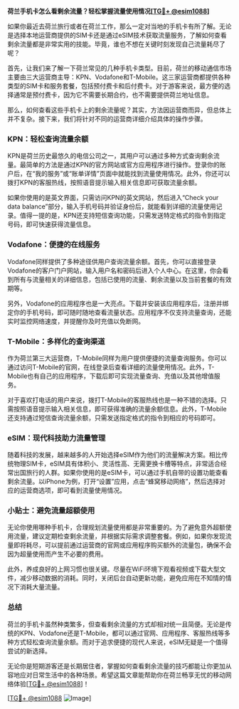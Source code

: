 **荷兰手机卡怎么看剩余流量？轻松掌握流量使用情况[[TG💪+ @esim1088](https://t.me/s/esim1088)]**

如果你最近去荷兰旅行或者在荷兰工作，那么一定对当地的手机卡有所了解。无论是选择本地运营商提供的SIM卡还是通过eSIM技术获取流量服务，了解如何查看剩余流量都是非常实用的技能。毕竟，谁也不想在关键时刻发现自己流量耗尽了呢？

首先，让我们来了解一下荷兰常见的几种手机卡类型。目前，荷兰的移动通信市场主要由三大运营商主导：KPN、Vodafone和T-Mobile。这三家运营商都提供各种类型的SIM卡和服务套餐，包括预付费卡和后付费卡。对于游客来说，最方便的选择通常是预付费卡，因为它不需要长期合约，也不需要提供荷兰地址信息。

那么，如何查看这些手机卡上的剩余流量呢？其实，方法因运营商而异，但总体上并不复杂。接下来，我们将针对不同的运营商详细介绍具体的操作步骤。

### KPN：轻松查询流量余额

KPN是荷兰历史最悠久的电信公司之一，其用户可以通过多种方式查询剩余流量。最简单的方法是通过KPN的官方网站或官方应用程序进行操作。登录你的账户后，在“我的服务”或“账单详情”页面中就能找到流量使用情况。此外，你还可以拨打KPN的客服热线，按照语音提示输入相关信息即可获取流量余额。

如果你使用的是英文界面，只需访问KPN的英文网站，然后进入“Check your data balance”部分，输入手机号码并验证身份后，就能看到详细的流量使用记录。值得一提的是，KPN还支持短信查询功能，只需发送特定格式的指令到指定号码，即可快速获得流量信息。

### Vodafone：便捷的在线服务

Vodafone同样提供了多种途径供用户查询流量余额。首先，你可以直接登录Vodafone的客户门户网站，输入用户名和密码后进入个人中心。在这里，你会看到所有与流量相关的详细信息，包括已使用的流量、剩余流量以及当前套餐的有效期等。

另外，Vodafone的应用程序也是一大亮点。下载并安装该应用程序后，注册并绑定你的手机号码，即可随时随地查看流量状态。应用程序不仅支持流量查询，还能实时监控网络速度，并提醒你及时充值以免断网。

### T-Mobile：多样化的查询渠道

作为荷兰第三大运营商，T-Mobile同样为用户提供便捷的流量查询服务。你可以通过访问T-Mobile的官网，在线登录后查看详细的流量使用情况。此外，T-Mobile也有自己的应用程序，下载后即可实现流量查询、充值以及其他增值服务。

对于喜欢打电话的用户来说，拨打T-Mobile的客服热线也是一种不错的选择。只需按照语音提示输入相关信息，即可获得准确的流量余额信息。此外，T-Mobile还支持通过短信查询流量余额，只需发送指定格式的指令到相应的号码即可。

### eSIM：现代科技助力流量管理

随着科技的发展，越来越多的人开始选择eSIM作为他们的流量解决方案。相比传统物理SIM卡，eSIM具有体积小、灵活性高、无需更换卡槽等特点，非常适合经常出国旅行的人群。如果你使用的是eSIM卡，可以通过手机自带的设置功能查看剩余流量。以iPhone为例，打开“设置”应用，点击“蜂窝移动网络”，然后选择对应的运营商选项，即可看到流量使用情况。

### 小贴士：避免流量超额使用

无论你使用哪种手机卡，合理规划流量使用都是非常重要的。为了避免意外超额使用流量，建议定期检查剩余流量，并根据实际需求调整套餐。例如，如果你发现流量即将耗尽，可以提前通过运营商的官网或应用程序购买额外的流量包，确保不会因为超量使用而产生不必要的费用。

此外，养成良好的上网习惯也很关键。尽量在WiFi环境下观看视频或下载大型文件，减少移动数据的消耗。同时，关闭后台自动更新功能，避免应用在不知情的情况下消耗大量流量。

### 总结

荷兰的手机卡虽然种类繁多，但查看剩余流量的方式却相对统一且简便。无论是传统的KPN、Vodafone还是T-Mobile，都可以通过官网、应用程序、客服热线等多种方式轻松查询流量余额。而对于追求便捷的现代人来说，eSIM无疑是一个值得尝试的新选择。

无论你是短期游客还是长期居住者，掌握如何查看剩余流量的技巧都能让你更加从容地应对日常生活中的各种场景。希望这篇文章能帮助你在荷兰畅享无忧的移动网络体验[[TG💪+ @esim1088](https://t.me/s/esim1088)]！

[[TG💪+ @esim1088](https://t.me/s/esim1088) ![Image](https://i.postimg.cc/4NQfJmqS/Snipaste-2025-05-13-00-14-12.png)]